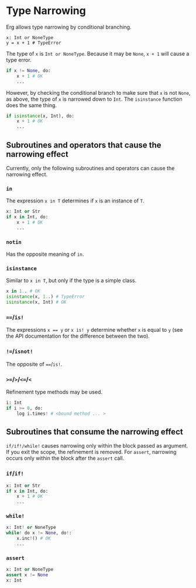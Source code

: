 # Type Narrowing

Erg allows type narrowing by conditional branching.

```python,compile_fail
x: Int or NoneType
y = x + 1 # TypeError
```

The type of `x` is `Int or NoneType`. Because it may be `None`, ``x + 1`` will cause a type error.

```python
if x != None, do:
    x + 1 # OK
    ...
```

However, by checking the conditional branch to make sure that `x` is not `None`, as above, the type of `x` is narrowed down to `Int`.
The `isinstance` function does the same thing.

```python
if isinstance(x, Int), do:
    x + 1 # OK
    ...
```

## Subroutines and operators that cause the narrowing effect

Currently, only the following subroutines and operators can cause the narrowing effect.

### `in`

The expression `x in T` determines if `x` is an instance of `T`.

```python
x: Int or Str
if x in Int, do:
    x + 1 # OK
    ...
```

### `notin`

Has the opposite meaning of `in`.

### `isinstance`

Similar to `x in T`, but only if the type is a simple class.

```python
x in 1.. # OK
isinstance(x, 1..) # TypeError
isinstance(x, Int) # OK
```

### `==`/`is!`

The expressions `x == y` or `x is! y` determine whether `x` is equal to `y` (see the API documentation for the difference between the two).

### `!=`/`isnot!`

The opposite of `==`/`is!`.

### `>=`/`>`/`<=`/`<`

Refinement type methods may be used.

```python
i: Int
if i >= 0, do:
    log i.times! # <bound method ... >
```

## Subroutines that consume the narrowing effect

`if/if!/while!` causes narrowing only within the block passed as argument.
If you exit the scope, the refinement is removed.
For `assert`, narrowing occurs only within the block after the `assert` call.

### `if`/`if!`

```python
x: Int or Str
if x in Int, do:
    x + 1 # OK
    ...
```

### `while!`

```python
x: Int! or NoneType
while! do x != None, do!:
    x.inc!() # OK
    ...
```

### `assert`

```python
x: Int or NoneType
assert x != None
x: Int
```
